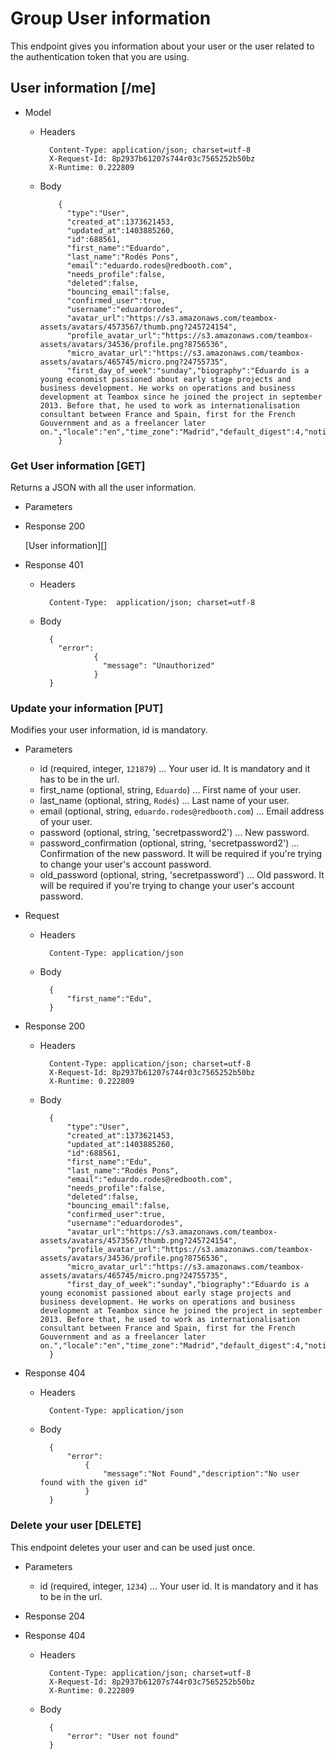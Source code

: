 <!-- include(parts/common/meta-and-name.md) -->

# Group User information
This endpoint gives you information about your user or the user related to the authentication token that you are using.

## User information [/me]

+ Model

    + Headers

            Content-Type: application/json; charset=utf-8
            X-Request-Id: 8p2937b61207s744r03c7565252b50bz
            X-Runtime: 0.222809

    + Body

              {
                "type":"User",
                "created_at":1373621453,
                "updated_at":1403885260,
                "id":688561,
                "first_name":"Eduardo",
                "last_name":"Rodés Pons",
                "email":"eduardo.rodes@redbooth.com",
                "needs_profile":false,
                "deleted":false,
                "bouncing_email":false,
                "confirmed_user":true,
                "username":"eduardorodes",
                "avatar_url":"https://s3.amazonaws.com/teambox-assets/avatars/4573567/thumb.png?245724154",
                "profile_avatar_url":"https://s3.amazonaws.com/teambox-assets/avatars/34536/profile.png?8756536",
                "micro_avatar_url":"https://s3.amazonaws.com/teambox-assets/avatars/465745/micro.png?24755735",
                "first_day_of_week":"sunday","biography":"Eduardo is a young economist passioned about early stage projects and business development. He works on operations and business development at Teambox since he joined the project in september 2013. Before that, he used to work as internationalisation consultant between France and Spain, first for the French Gouvernment and as a freelancer later on.","locale":"en","time_zone":"Madrid","default_digest":4,"notify_conversations":false,"notify_tasks":false,"notify_pages":false,"default_watch_new_task":false,"default_watch_new_conversation":false,"default_watch_new_page":false,"digest_delivery_hour":6,"wants_task_reminder":false,"rss_token":"cf3c27fab3e8cd2f008db31b3b0eb98dd3ce35a0","calendar_token":"bb9fd6e48699071bd936e7171233fb3dd3a63a35d","shortcut_apps":null,"project_activity_digest":"no_digest","chat_token":"f48a2b40041a948c584f5f0ade5e21ce","is_pro":true
              }

### Get User information [GET]
Returns a JSON with all the user information.

+ Parameters

+ Response 200

    [User information][]

+ Response 401

    + Headers

            Content-Type:  application/json; charset=utf-8

    + Body

            {
              "error":
                      {
                        "message": "Unauthorized"
                      }
            }

### Update your information [PUT]
Modifies your user information, id is mandatory.

+ Parameters

    + id (required, integer, `121879`) ... Your user id. It is mandatory and it has to be in the url.
    + first_name (optional, string, `Eduardo`) ... First name of your user.
    + last_name (optional, string, `Rodés`) ... Last name of your user.
    + email (optional, string, `eduardo.rodes@redbooth.com`) ... Email address of your user.
    + password (optional, string, 'secretpassword2') ... New password.
    + password_confirmation (optional, string, 'secretpassword2') ... Confirmation of the new password. It will be required if you're trying to change your user's account password.
    + old_password (optional, string, 'secretpassword') ... Old password. It will be required if you're trying to change your user's account password.


+ Request

    + Headers

            Content-Type: application/json

    + Body

            {
                "first_name":"Edu",
            }

+ Response 200

    + Headers

            Content-Type: application/json; charset=utf-8
            X-Request-Id: 8p2937b61207s744r03c7565252b50bz
            X-Runtime: 0.222809
    + Body


            {
                "type":"User",
                "created_at":1373621453,
                "updated_at":1403885260,
                "id":688561,
                "first_name":"Edu",
                "last_name":"Rodés Pons",
                "email":"eduardo.rodes@redbooth.com",
                "needs_profile":false,
                "deleted":false,
                "bouncing_email":false,
                "confirmed_user":true,
                "username":"eduardorodes",
                "avatar_url":"https://s3.amazonaws.com/teambox-assets/avatars/4573567/thumb.png?245724154",
                "profile_avatar_url":"https://s3.amazonaws.com/teambox-assets/avatars/34536/profile.png?8756536",
                "micro_avatar_url":"https://s3.amazonaws.com/teambox-assets/avatars/465745/micro.png?24755735",
                "first_day_of_week":"sunday","biography":"Eduardo is a young economist passioned about early stage projects and business development. He works on operations and business development at Teambox since he joined the project in september 2013. Before that, he used to work as internationalisation consultant between France and Spain, first for the French Gouvernment and as a freelancer later on.","locale":"en","time_zone":"Madrid","default_digest":4,"notify_conversations":false,"notify_tasks":false,"notify_pages":false,"default_watch_new_task":false,"default_watch_new_conversation":false,"default_watch_new_page":false,"digest_delivery_hour":6,"wants_task_reminder":false,"rss_token":"cf3c27fab3e8cd2f008db31b3b0eb98dd3ce35a0","calendar_token":"bb9fd6e48699071bd936e7171233fb3dd3a63a35d","shortcut_apps":null,"project_activity_digest":"no_digest","chat_token":"f48a2b40041a948c584f5f0ade5e21ce","is_pro":true
            }


+ Response 404

    + Headers

            Content-Type: application/json

    + Body

            {
                "error":
                    {
                        "message":"Not Found","description":"No user found with the given id"
                    }
            }

### Delete your user [DELETE]
This endpoint deletes your user and can be used just once.

+ Parameters

    + id (required, integer, `1234`) ... Your user id. It is mandatory and it has to be in the url.

+ Response 204

+ Response 404

    + Headers

            Content-Type: application/json; charset=utf-8
            X-Request-Id: 8p2937b61207s744r03c7565252b50bz
            X-Runtime: 0.222809

    + Body

            {
                "error": "User not found"
            }


